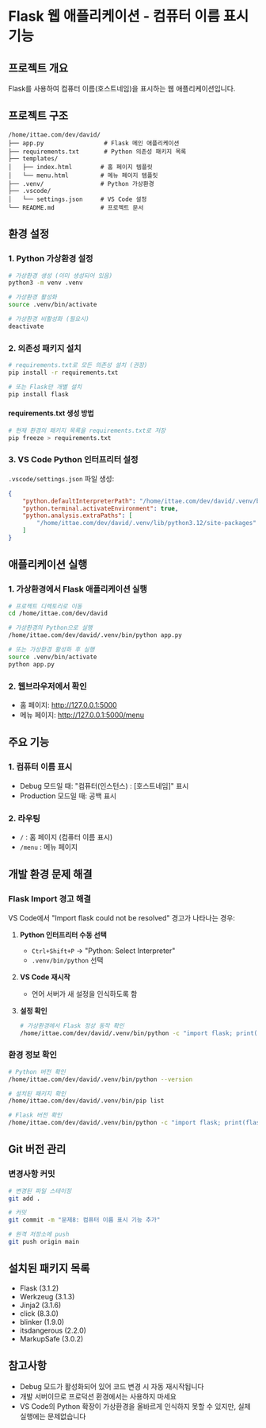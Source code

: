 # Flask 웹 애플리케이션 - 컴퓨터 이름 표시 기능

## 프로젝트 개요
Flask를 사용하여 컴퓨터 이름(호스트네임)을 표시하는 웹 애플리케이션입니다.

## 프로젝트 구조
```
/home/ittae.com/dev/david/
├── app.py                 # Flask 메인 애플리케이션
├── requirements.txt       # Python 의존성 패키지 목록
├── templates/
│   ├── index.html        # 홈 페이지 템플릿
│   └── menu.html         # 메뉴 페이지 템플릿
├── .venv/                # Python 가상환경
├── .vscode/
│   └── settings.json     # VS Code 설정
└── README.md             # 프로젝트 문서
```

## 환경 설정

### 1. Python 가상환경 설정
```bash
# 가상환경 생성 (이미 생성되어 있음)
python3 -m venv .venv

# 가상환경 활성화
source .venv/bin/activate

# 가상환경 비활성화 (필요시)
deactivate
```

### 2. 의존성 패키지 설치
```bash
# requirements.txt로 모든 의존성 설치 (권장)
pip install -r requirements.txt

# 또는 Flask만 개별 설치
pip install flask
```

#### requirements.txt 생성 방법
```bash
# 현재 환경의 패키지 목록을 requirements.txt로 저장
pip freeze > requirements.txt
```

### 3. VS Code Python 인터프리터 설정
`.vscode/settings.json` 파일 생성:
```json
{
    "python.defaultInterpreterPath": "/home/ittae.com/dev/david/.venv/bin/python",
    "python.terminal.activateEnvironment": true,
    "python.analysis.extraPaths": [
        "/home/ittae.com/dev/david/.venv/lib/python3.12/site-packages"
    ]
}
```

## 애플리케이션 실행

### 1. 가상환경에서 Flask 애플리케이션 실행
```bash
# 프로젝트 디렉토리로 이동
cd /home/ittae.com/dev/david

# 가상환경의 Python으로 실행
/home/ittae.com/dev/david/.venv/bin/python app.py

# 또는 가상환경 활성화 후 실행
source .venv/bin/activate
python app.py
```

### 2. 웹브라우저에서 확인
- 홈 페이지: http://127.0.0.1:5000
- 메뉴 페이지: http://127.0.0.1:5000/menu

## 주요 기능

### 1. 컴퓨터 이름 표시
- Debug 모드일 때: "컴퓨터(인스턴스) : [호스트네임]" 표시
- Production 모드일 때: 공백 표시

### 2. 라우팅
- `/` : 홈 페이지 (컴퓨터 이름 표시)
- `/menu` : 메뉴 페이지

## 개발 환경 문제 해결

### Flask Import 경고 해결
VS Code에서 "Import flask could not be resolved" 경고가 나타나는 경우:

1. **Python 인터프리터 수동 선택**
   - `Ctrl+Shift+P` → "Python: Select Interpreter"
   - `.venv/bin/python` 선택

2. **VS Code 재시작**
   - 언어 서버가 새 설정을 인식하도록 함

3. **설정 확인**
   ```bash
   # 가상환경에서 Flask 정상 동작 확인
   /home/ittae.com/dev/david/.venv/bin/python -c "import flask; print('Flask import 성공!')"
   ```

### 환경 정보 확인
```bash
# Python 버전 확인
/home/ittae.com/dev/david/.venv/bin/python --version

# 설치된 패키지 확인
/home/ittae.com/dev/david/.venv/bin/pip list

# Flask 버전 확인
/home/ittae.com/dev/david/.venv/bin/python -c "import flask; print(flask.__version__)"
```

## Git 버전 관리

### 변경사항 커밋
```bash
# 변경된 파일 스테이징
git add .

# 커밋
git commit -m "문제8: 컴퓨터 이름 표시 기능 추가"

# 원격 저장소에 push
git push origin main
```

## 설치된 패키지 목록
- Flask (3.1.2)
- Werkzeug (3.1.3)
- Jinja2 (3.1.6)
- click (8.3.0)
- blinker (1.9.0)
- itsdangerous (2.2.0)
- MarkupSafe (3.0.2)

## 참고사항
- Debug 모드가 활성화되어 있어 코드 변경 시 자동 재시작됩니다
- 개발 서버이므로 프로덕션 환경에서는 사용하지 마세요
- VS Code의 Python 확장이 가상환경을 올바르게 인식하지 못할 수 있지만, 실제 실행에는 문제없습니다
